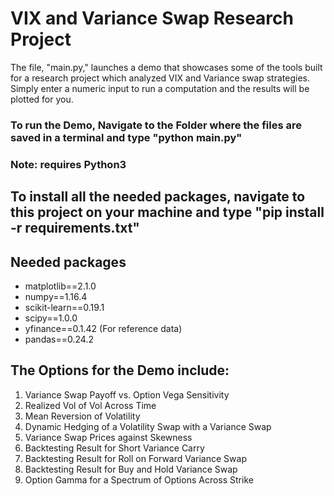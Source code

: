 # VIX and Variance Swap Research Project

The file, "main.py," launches a demo that showcases some of the tools built for a research project which analyzed VIX and Variance swap strategies. Simply enter a numeric input to run a computation and the results will be plotted for you.

### To run the Demo, Navigate to the Folder where the files are saved in a terminal and type "python main.py"
### Note: requires Python3

## To install all the needed packages, navigate to this project on your machine and type "pip install -r requirements.txt"

## Needed packages
- matplotlib==2.1.0
- numpy==1.16.4
- scikit-learn==0.19.1
- scipy==1.0.0
- yfinance==0.1.42 (For reference data)
- pandas==0.24.2

## The Options for the Demo include:

1. Variance Swap Payoff vs. Option Vega Sensitivity
2. Realized Vol of Vol Across Time
3. Mean Reversion of Volatility
4. Dynamic Hedging of a Volatility Swap with a Variance Swap
5. Variance Swap Prices against Skewness
6. Backtesting Result for Short Variance Carry
7. Backtesting Result for Roll on Forward Variance Swap
8. Backtesting Result for Buy and Hold Variance Swap
9. Option Gamma for a Spectrum of Options Across Strike
